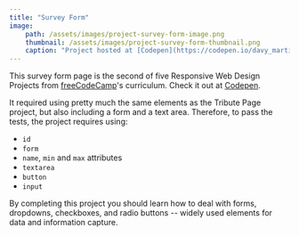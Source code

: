 ```yaml
---
title: "Survey Form"
image:
    path: /assets/images/project-survey-form-image.png
    thumbnail: /assets/images/project-survey-form-thumbnail.png
    caption: "Project hosted at [Codepen](https://codepen.io/davy_martinez/pen/dgQwOM)"
---
```

This survey form page is the second of five Responsive Web Design Projects from [freeCodeCamp](https://learn.freecodecamp.org/)'s curriculum. Check it out at [Codepen](https://codepen.io/davy_martinez/pen/dgQwOM).

It required using pretty much the same elements as the Tribute Page project, but also including a form and a text area. Therefore, to pass the tests, the project requires using:

* `id`
* `form`
* `name`, `min` and `max` attributes
* `textarea`
* `button`
* `input`

By completing this project you should learn how to deal with forms, dropdowns, checkboxes, and radio buttons -- widely used elements for data and information capture.